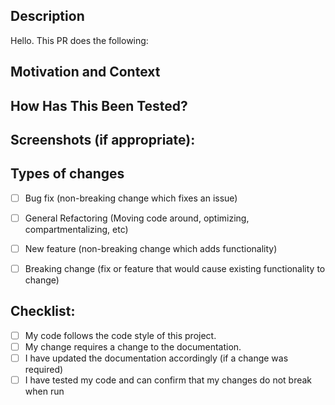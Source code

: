<!--- Provide a general summary of your changes in the Title above -->
<!--- PLEASE MAKE SURE YOUR TITLE FITS ON ONE LINE!!! -->
## Description
<!--- Describe your changes in detail below this comment -->
<!--- A strong description contains a concise list of changes/removals/additions -->
Hello. This PR does the following:
<!--- 
1. Adding xx
2. Changing xx
3. Fixing xx
4. Removing xx -->

## Motivation and Context
<!--- Why is this change required? What problem does it solve? -->
<!--- If it fixes an open issue, please link to the issue here. -->


## How Has This Been Tested?
<!--- Please describe in detail how you tested your changes. -->
<!--- Include details of your testing environment, and the tests you ran to -->
<!--- see how your change affects other areas of the code, etc. -->


## Screenshots (if appropriate):
<!--- You may delete this section if there are no screenshots required. -->
<!--- Do not feel the need to force adding screenshots, only if they further your examples. -->


## Types of changes
<!--- What types of changes does your code introduce? Put an `x` in all the boxes that apply: -->
<!--- Please DO NOT REMOVE CHECKBOXES if they do not apply to you. They are a helpful reference!--> 
- [ ] Bug fix (non-breaking change which fixes an issue)
- [ ] General Refactoring (Moving code around, optimizing, compartmentalizing, etc)
- [ ] New feature (non-breaking change which adds functionality)
- [ ] Breaking change (fix or feature that would cause existing functionality to change)


## Checklist:
<!--- Go over all the following points, and put an `x` in all the boxes that apply. -->
<!--- Please DO NOT REMOVE CHECKBOXES if they do not apply to you. They are a helpful reference!--> 
- [ ] My code follows the code style of this project.
- [ ] My change requires a change to the documentation.
- [ ] I have updated the documentation accordingly (if a change was required)
- [ ] I have tested my code and can confirm that my changes do not break when run
